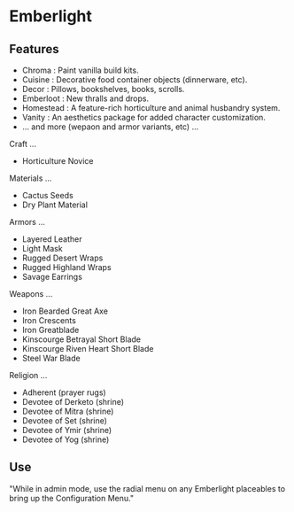 # Emberlight

## Features

- Chroma : Paint vanilla build kits.
- Cuisine : Decorative food container objects (dinnerware, etc).
- Decor : Pillows, bookshelves, books, scrolls.
- Emberloot : New thralls and drops.
- Homestead : A feature-rich horticulture and animal husbandry system.
- Vanity : An aesthetics package for added character customization.
- ... and more (wepaon and armor variants, etc) ...

Craft ...


- Horticulture Novice

Materials ...

- Cactus Seeds
- Dry Plant Material

Armors ...

- Layered Leather
- Light Mask
- Rugged Desert Wraps
- Rugged Highland Wraps
- Savage Earrings

Weapons ...

- Iron Bearded Great Axe
- Iron Crescents
- Iron Greatblade
- Kinscourge Betrayal Short Blade
- Kinscourge Riven Heart Short Blade
- Steel War Blade

Religion ...

- Adherent (prayer rugs)
- Devotee of Derketo (shrine)
- Devotee of Mitra (shrine)
- Devotee of Set (shrine)
- Devotee of Ymir (shrine)
- Devotee of Yog (shrine)

## Use

"While in admin mode, use the radial menu on any Emberlight placeables to bring up the Configuration Menu."
